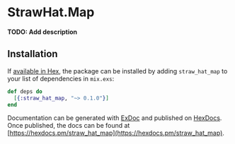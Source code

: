 # StrawHat.Map

**TODO: Add description**

## Installation

If [available in Hex](https://hex.pm/docs/publish), the package can be installed
by adding `straw_hat_map` to your list of dependencies in `mix.exs`:

```elixir
def deps do
  [{:straw_hat_map, "~> 0.1.0"}]
end
```

Documentation can be generated with [ExDoc](https://github.com/elixir-lang/ex_doc)
and published on [HexDocs](https://hexdocs.pm). Once published, the docs can
be found at [https://hexdocs.pm/straw_hat_map](https://hexdocs.pm/straw_hat_map).

